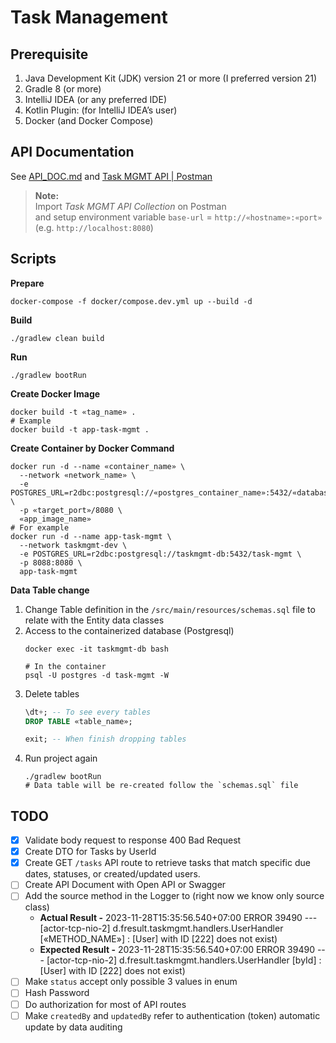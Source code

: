 # Task Management

## Prerequisite

1. Java Development Kit (JDK) version 21 or more (I preferred version 21)
2. Gradle 8 (or more)
3. IntelliJ IDEA (or any preferred IDE)
4. Kotlin Plugin: (for IntelliJ IDEA’s user)
5. Docker (and Docker Compose)

## API Documentation

See [API_DOC.md](/apidoc/API_DOC.md) and [Task MGMT API | Postman](/apidoc/api-doc.json)
> **Note:**\
> Import _Task MGMT API Collection_ on Postman\
> and setup environment variable `base-url` = `http://«hostname»:«port»` (e.g. `http://localhost:8080`)

## Scripts

**Prepare**

```shell
docker-compose -f docker/compose.dev.yml up --build -d
```

**Build**

```shell
./gradlew clean build
```

**Run**

```shell
./gradlew bootRun
```

**Create Docker Image**

```shell
docker build -t «tag_name» .
# Example
docker build -t app-task-mgmt .
```

**Create Container by Docker Command**

```shell
docker run -d --name «container_name» \
  --network «network_name» \
  -e POSTGRES_URL=r2dbc:postgresql://«postgres_container_name»:5432/«database_name» \
  -p «target_port»/8080 \
  «app_image_name»
# For example
docker run -d --name app-task-mgmt \
  --network taskmgmt-dev \
  -e POSTGRES_URL=r2dbc:postgresql://taskmgmt-db:5432/task-mgmt \
  -p 8088:8080 \
  app-task-mgmt
```

**Data Table change**

1. Change Table definition in the `/src/main/resources/schemas.sql` file to relate with the Entity data classes
2. Access to the containerized database (Postgresql)
    ```shell
    docker exec -it taskmgmt-db bash
   
    # In the container
    psql -U postgres -d task-mgmt -W
    ```
3. Delete tables
    ```sql
    \dt+; -- To see every tables
    DROP TABLE «table_name»;
    
    exit; -- When finish dropping tables
    ```
4. Run project again
    ```shell
    ./gradlew bootRun
    # Data table will be re-created follow the `schemas.sql` file
    ```

## TODO

- [x] Validate body request to response 400 Bad Request
- [x] Create DTO for Tasks by UserId
- [x] Create GET `/tasks` API route to retrieve tasks that match specific due dates, statuses, or created/updated users.
- [ ] Create API Document with Open API or Swagger
- [ ] Add the source method in the Logger to (right now we know only source class)
    - **Actual Result -** 2023-11-28T15:35:56.540+07:00 ERROR 39490 --- [actor-tcp-nio-2]
      d.fresult.taskmgmt.handlers.UserHandler [«METHOD_NAME»]  : [User] with ID [222] does not exist)
    - **Expected Result -** 2023-11-28T15:35:56.540+07:00 ERROR 39490 --- [actor-tcp-nio-2]
      d.fresult.taskmgmt.handlers.UserHandler [byId]  : [User] with ID [222] does not exist)
- [ ] Make `status` accept only possible 3 values in enum
- [ ] Hash Password
- [ ] Do authorization for most of API routes
- [ ] Make `createdBy` and `updatedBy` refer to authentication (token) automatic update by data auditing

